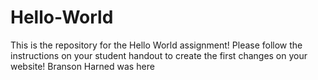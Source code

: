 # Hello-World
This is the repository for the Hello World assignment! Please follow the instructions on your student handout to create the first changes on your website!
Branson Harned was here 
